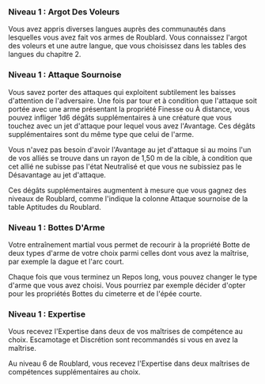 
### Niveau 1 : Argot Des Voleurs

Vous avez appris diverses langues auprès des communautés dans lesquelles vous avez fait vos armes de Roublard. Vous connaissez l'argot des voleurs et une autre langue, que vous choisissez dans les tables des langues du chapitre 2.

### Niveau 1 : Attaque Sournoise

Vous savez porter des attaques qui exploitent subtilement les baisses d'attention de l'adversaire. Une fois par tour et à condition que l'attaque soit portée avec une arme présentant la propriété Finesse ou À distance, vous pouvez infliger 1d6 dégâts supplémentaires à une créature que vous touchez avec un jet d'attaque pour lequel vous avez l'Avantage. Ces dégâts supplémentaires sont du même type que celui de l'arme.

Vous n'avez pas besoin d'avoir l'Avantage au jet d'attaque si au moins l'un de vos alliés se trouve dans un rayon de 1,50 m de la cible, à condition que cet allié ne subisse pas l'état Neutralisé et que vous ne subissiez pas le Désavantage au jet d'attaque.

Ces dégâts supplémentaires augmentent à mesure que vous gagnez des niveaux de Roublard, comme l'indique la colonne Attaque sournoise de la table Aptitudes du Roublard.

### Niveau 1 : Bottes D'Arme

Votre entraînement martial vous permet de recourir à la propriété Botte de deux types d'arme de votre choix parmi celles dont vous avez la maîtrise, par exemple la dague et l'arc court.

Chaque fois que vous terminez un Repos long, vous pouvez changer le type d'arme que vous avez choisi. Vous pourriez par exemple décider d'opter pour les propriétés Bottes du cimeterre et de l'épée courte.

### Niveau 1 : Expertise

Vous recevez l'Expertise dans deux de vos maîtrises de compétence au choix. Escamotage et Discrétion sont recommandés si vous en avez la maîtrise.

Au niveau 6 de Roublard, vous recevez l'Expertise dans deux maîtrises de compétences supplémentaires au choix.


